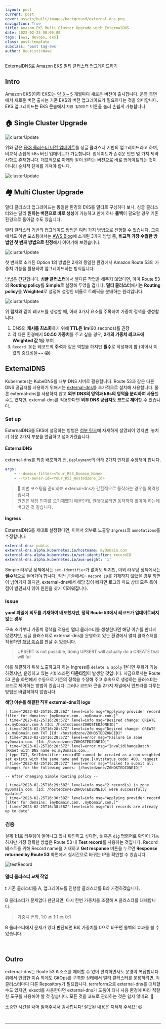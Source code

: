 ```yaml
---
layout: post
current: post
cover: assets/built/images/background/external-dns.png
navigation: True
title: Amazon EKS Multi Cluster Upgrade with ExternalDNS
date: 2023-02-25 00:00:00
tags: [aws, devops, eks]
class: post-template
subclass: 'post tag-aws'
author: HeuristicWave
---
```

ExternalDNS로 Amazon EKS 멀티 클러스터 업그레이드하기

## Intro

Amazon EKS(이하 EKS)는 [약 3 ~ 5](https://docs.aws.amazon.com/eks/latest/userguide/kubernetes-versions.html#kubernetes-release-calendar) 개월마다 새로운 버전이 출시합니다.
운영 측면에서 새로운 버전 출시는 기존 EKS의 버전 업그레이드가 필요하다는 것을 의미합니다. EKS 업그레이드는 EKS 콘솔에서 `지금 업데이트` 버튼을 눌러 손쉽게 가능합니다.

## 🏠 Single Cluster Upgrade

![clusterUpdate](../../assets/built/images/post/eks/cluster.png)

위와 같은 [EKS 클러스터 버전 업데이트](https://docs.aws.amazon.com/eks/latest/userguide/update-cluster.html )를 싱글 클러스터 기반의 업그레이드라고 하며, 비교적 손쉽게 k8s 버전 업데이트가 가능합니다.
업데이트가 손쉬운 반면 몇 가지 제약 사항도 존재합니다. 대표적으로 아래와 같이 원하는 버전으로 바로 업데이트되는 것이 아니라 순차적 단계를 거쳐야 합니다.  

![clusterUpdate](../../assets/built/images/post/eks/singleUpdate.png)


## 🏘️‍ Multi Cluster Upgrade

멀티 클러스터 업그레이드는 동일한 환경의 EKS를 멀티로 구성하다 보니,
싱글 클러스터와는 달리 **원하는 버전으로 바로 생성**이 가능하고 만에 하나 **롤백**이 필요할 경우 기존 환경으로 돌아갈 수도 있습니다.

멀티 클러스터 기반의 업그레이드 방법은 여러 가지 방법으로 진행할 수 있습니다. 그중에서도 이번 포스팅에서는 [AWS Blog](https://aws.amazon.com/blogs/containers/onfidos-journey-to-a-multi-cluster-amazon-eks-architecture/ )에 소개된 3가지 방법 중,
**비교적 가장 수월한 방법인 첫 번째 방법으로 한정**해서 이야기해 보겠습니다.

![clusterUpdate](../../assets/built/images/post/eks/multiCluster.png)

첫 번째로 소개된 Option 1의 방법은 2개의 동일한 환경에서 Amazon Route 53의 가중치 기능을 활용하여 업그레이드하는 방식입니다.

방법은 간단합니다. **싱글 클러스터**에서 별다른 작업을 해주지 않았다면, 아마 Route 53의 **Routing policy**를 **Simple**로 설정해 두었을 겁니다.
**멀티 클러스터**에서는 **Routing policy**를 **Weighted**로 설정해 설정한 비율로 트래픽을 분배하는 원리입니다. 

![clusterUpdate](../../assets/built/images/post/aws/defineWeighted.png)

위 캡처와 같이 레코드를 생성할 때, 아래 3가지 요소를 주목하여 가중치 정책을 생성합니다.

1. DNS의 **캐시를 최소화**하기 위해 **TTL은 1m**(60 seconds)를 권장
2. 각 다른 환경에서 **50:50 가중치**를 주고 싶을 경우, **2개의 가중치 레코드에 Weighted 값 1**을 부여
3. `Record ID`는 레코드의 **주석**과 같은 역할을 하지만 **필수**로 작성해야 함 (이어서 이 값의 중요성을~~ 😱) 

## ExternalDNS

Kubernetes는 KubeDNS를 내부 DNS 서버로 활용합니다. Route 53과 같은 다른 DNS 공급자를 사용하기 위해서는 [external-dns](https://github.com/kubernetes-sigs/external-dns )를 추가적으로 설치해 사용합니다.
물론 external-dns를 사용하지 않고 **외부 DNS의 영역과 k8s의 영역을 분리하여 사용**할 수도 있지만, external-dns를 적용한다면 **외부 DNS 공급자도 코드로 제어**할 수 있습니다.

### Set up

ExternalDNS를 EKS에 설정하는 방법은 [첨부 링크](https://aws.amazon.com/premiumsupport/knowledge-center/eks-set-up-externaldns/ )에 자세하게 설명되어 있지만, 놓치기 쉬운 2가지 부분을 언급하고 넘어가겠습니다.

#### ExternalDNS

external-dns를 최종 배포하기 전, `Deployment`의 아래 2가지 인자를 수정해야 합니다.

```yaml
args:
    - --domain-filter=<Your_R53_Domain_Name>
    - --txt-owner-id=<Your_R53_HostedZone_Id>
```

> 🐞 이번 포스팅을 준비하며 external-dns가 간헐적으로 동작하는 경우를 목격했습니다. <br>
> 원인은 해당 인자를 오기재했기 때문인데, 원래대로라면 동작하지 않아야 하는데 버그인 것 같습니다.

#### Ingress

ExternalDNS를 제대로 설정했다면, 이어서 외부로 노출할 `Ingress`의 `annotations`를 수정합니다.

```yaml
external-dns: public
external-dns.alpha.kubernetes.io/hostname: myDomain.com
external-dns.alpha.kubernetes.io/set-identifier: recordID
external-dns.alpha.kubernetes.io/aws-weight: '1'
```

Simple 라우팅 정책에서는 `set-identifier`가 없어도 되지만, 이외 라우팅 정책에서는 **필수**적으로 들어가야 합니다. 
직전 콘솔에서는 `Record ID`를 기재하지 않았을 경우 화면이 넘어가지 않지만, external-dns에서 해당 값이 빠지면 로그와 파드 상태 모두 특이점이 발견되지 않아 원인을 찾기 어려워집니다. 

### Issue

**yaml 파일에 의도를 기재하여 배포했지만, 정작 Route 53에서 레코드가 업데이트되지 않는 경우**

구축 초기부터 가중치 정책을 적용한 멀티 클러스터를 생성한다면 해당 이슈를 만나지 않겠지만,
싱글 클러스터로 external-dns를 운영하고 있는 환경에서 멀티 클러스터를 적용하면 [해당 이슈](https://github.com/kubernetes-sigs/external-dns/issues/1411 )를 만날 수 있습니다.

> UPSERT is not possible, doing UPSERT will actually do a CREATE that will fail

이를 해결하기 위해 노출하고자 하는 Ingress를 `delete & apply` 한다면 우회가 가능하겠지만, 운영하고 있는 서비스라면 **다운타임**이 발생할 것입니다.
지금으로서는 Route 53 콘솔 화면에서 수동으로 기존의 정책을 수정해 주고 후속으로 생성하는 클러스터는 코드로 제어하는 방법이 있습니다. 그러나 코드와 콘솔 2가지 채널에서 인프라를 다루는 방법은 바람직하지 않습니다.

**해당 이슈를 해결한 직후 external-dns의 logs**

```shell
│ time="2023-02-25T16:28:56Z" level=info msg="Applying provider record filter for domains: [myDomain.com. .myDomain.com.]"
│ time="2023-02-25T16:28:57Z" level=info msg="Desired change: CREATE ex.myDomain.com A [Id: /hostedzone/Z0HOSTEDZONEID]"
│ time="2023-02-25T16:28:57Z" level=info msg="Desired change: CREATE ex.myDomain.com TXT [Id: /hostedzone/Z0HOSTEDZONEID]"
│ time="2023-02-25T16:28:57Z" level=error msg="Failure in zone myDomain.com. [Id: /hostedzone/Z0HOSTEDZONEID]"
│ time="2023-02-25T16:28:57Z" level=error msg="InvalidChangeBatch: [RRSet with DNS name ex.myDomain.com.,
│ type TXT, SetIdentifier recordID cannot be created as a non-weighted set exists with the same name and type.]\n\tstatus code: 400, request
│ time="2023-02-25T16:28:57Z" level=error msg="failed to submit all changes for the following zones: [/hostedzone/Z0HOSTEDZONEID]"

-- After changing Simple Routing policy --

│ time="2023-02-25T16:29:58Z" level=info msg="2 record(s) in zone myDomain.com. [Id: /hostedzone/Z0HOSTEDZONEID] were successfully updated"
│ time="2023-02-25T16:30:58Z" level=info msg="Applying provider record filter for domains: [myDomain.com. .myDomain.com.]"
│ time="2023-02-25T16:30:58Z" level=info msg="All records are already up to date"
```

### 검증

실제 1:1로 라우팅이 일어나고 있나 확인하고 싶다면, `웹` 혹은 `dig` 명령어로 확인이 가능하지만 가장 정확한 방법은 Route 53 내 **Test record**를 사용하는 것입니다.
Record 테스트를 위해 Record name을 기재하고 **Get response** 버튼을 누르면 **Response returned by Route 53** 화면에서 실시간으로 바뀌는 IP를 확인할 수 있습니다.

![testRecord](../../assets/built/images/post/aws/testRecord.png)

#### 멀티 클러스터 교체 작업

❗️ 기존 클러스터를 A, 업그레이드를 진행할 클러스터를 B라 가정하겠습니다.

B 클러스터가 문제없다 판단되면, 다시 한번 가중치를 조절해 A 클러스터를 대체합니다.

> 가중치 변화, 1:0 🔜 1:1 🔜 0:1

B 클러스터에서 문제가 있다 판단되면 B의 가중치를 0으로 바꾸면 롤백의 효과를 볼 수 있습니다.

<br>

## Outro

external-dns는 Route 53 리소스를 제어할 수 있어 편리하면서도 운영이 복잡합니다. 위에서 언급한 이슈 외에도 GitOps를 구축한 상태에서 멀티 클러스터를 운용하려면, 각 클러스터마다 다른 Repository가 필요합니다.
terraform으로 external-dns를 대체할 수도 있지만, eksctl를 사용한다면 external-dns가 도움이 되니 사용 환경에 따라 적절한 도구를 사용해야 할 것 같습니다.
모든 것을 코드로 관리하는 것은 쉽지 않네요. 🤣

소중한 시간을 내어 읽어주셔서 감사합니다! 잘못된 내용은 지적해 주세요! 😃

<br>

---

<br>